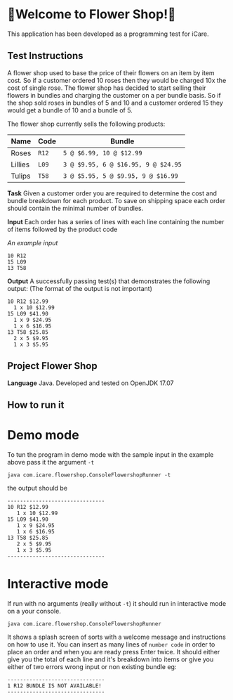 # 🌹Welcome to Flower Shop!🌼

This application has been developed as a programming test for iCare.
   
 ## Test Instructions
A flower shop used to base the price of their flowers on an item by item cost. So if a customer ordered 10 roses then they would be charged 10x the cost of single rose. The flower shop has decided to start selling their flowers in bundles and charging the customer on a per bundle basis. So if the shop sold roses in bundles of 5 and 10 and a customer ordered 15 they would get a bundle of 10 and a bundle of 5.

The flower shop currently sells the following products:

|Name|Code|Bundle|
|-|-|-|
|Roses|`R12`|`5 @ $6.99, 10 @ $12.99`|
|Lillies|`L09`|`3 @ $9.95, 6 @ $16.95, 9 @ $24.95`|
|Tulips |`T58`|`3 @ $5.95, 5 @ $9.95, 9 @ $16.99`|

**Task**
Given a customer order you are required to determine the cost and bundle breakdown for each product. 
To save on shipping space each order should contain the minimal number of bundles.

**Input**
Each order has a series of lines with each line containing the number of items followed by the product code

*An example input*

    10 R12
    15 L09
    13 T58

**Output**
A successfully passing test(s) that demonstrates the following output: 
(The format of the output is not important)

    10 R12 $12.99
      1 x 10 $12.99
    15 L09 $41.90
      1 x 9 $24.95
      1 x 6 $16.95
    13 T58 $25.85
      2 x 5 $9.95
      1 x 3 $5.95

## Project Flower Shop
**Language** Java. Developed and tested on OpenJDK 17.07


## How to run it
# Demo mode

To tun the program in demo mode with the sample input in the example above pass it the argument `-t`

    java com.icare.flowershop.ConsoleFlowershopRunner -t
the output should be 

    -------------------------------
    10 R12 $12.99
       1 x 10 $12.99
    15 L09 $41.90
       1 x 9 $24.95
       1 x 6 $16.95
    13 T58 $25.85
       2 x 5 $9.95
       1 x 3 $5.95
    -------------------------------


# Interactive mode
If run with no arguments (really without `-t`) it should run in interactive mode on a your console.

    java com.icare.flowershop.ConsoleFlowershopRunner
It shows a splash screen of sorts with a welcome message and instructions on how to use it. 
You can insert as many lines of `number code` in order to place an order and when you are ready press Enter twice. 
It should either give you the total of each line and it's breakdown into items or give you either of two errors wrong input or non existing bundle eg:

    -------------------------------
    1 R12 BUNDLE IS NOT AVAILABLE!
    -------------------------------
